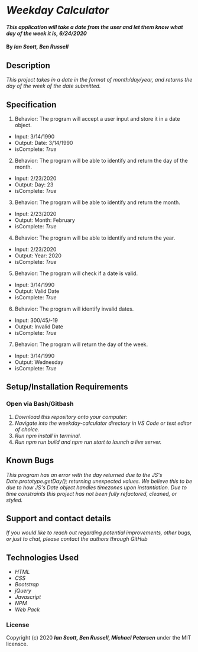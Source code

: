 # _Weekday Calculator_

#### _This application will take a date from the user and let them know what day of the week it is, 6/24/2020_

#### By _**Ian Scott, Ben Russell**_

## Description

_This project takes in a date in the format of month/day/year, and returns the day of the week of the date submitted._

## Specification

1. Behavior: The program will accept a user input and store it in a date object.
  * Input: 3/14/1990
  * Output: Date: 3/14/1990
  * isComplete: _True_

2. Behavior: The program will be able to identify and return the day of the month.
  * Input: 2/23/2020
  * Output: Day: 23
  * isComplete: _True_

3. Behavior: The program will be able to identify and return the month.
  * Input: 2/23/2020
  * Output: Month: February
  * isComplete: _True_

4. Behavior: The program will be able to identify and return the year.
  * Input: 2/23/2020
  * Output: Year: 2020
  * isComplete: _True_

5. Behavior: The program will check if a date is valid.
  * Input: 3/14/1990
  * Output: Valid Date
  * isComplete: _True_

6. Behavior: The program will identify invalid dates.
  * Input: 300/45/-19
  * Output: Invalid Date
  * isComplete: _True_

7. Behavior: The program will return the day of the week.
  * Input: 3/14/1990
  * Output: Wednesday
  * isComplete: _True_

## Setup/Installation Requirements

### Open via Bash/Gitbash

1. _Download this repository onto your computer:_
2. _Navigate into the weekday-calculator directory in VS Code or text editor of choice._
3. _Run npm install in terminal._
4. _Run npm run build and npm run start to launch a live server._

## Known Bugs

_This program has an error with the day returned due to the JS's Date.prototype.getDay(); returning unexpected values. We believe this to be due to how JS's Date object handles timezones upon instantiation. Due to time constraints this project has not been fully refactored, cleaned, or styled._

## Support and contact details

_If you would like to reach out regarding potential improvements, other bugs, or just to chat, please contact the authors through GitHub_

## Technologies Used

* _HTML_
* _CSS_
* _Bootstrap_
* _jQuery_
* _Javascript_
* _NPM_
* _Web Pack_ 

### License

Copyright (c) 2020 **_Ian Scott, Ben Russell, Michael Petersen_** under the MIT licensce.